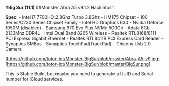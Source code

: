 #**Big Sur (11.1)**
##Monster Abra A5 v9.1.2 Hackintosh

**Spec**:
          - Intel i7 7700HQ 2.8Ghz Turbo 3.8Ghz
          - HM175 Chipset
          - 100 Series/C230 Series Chipset Family
          - Intel HD Graphics 630
          - Nvidia Geforce 1050M (disabled)
          - Samsung 970 Evo Plus NVMe 500Gb
          - Adata 8Gb 2133Mhz DDR4L
          - Intel Dual Band 8265 Wireless
          - Realtek RTL8168/8111 PCI Express Gigabit Ethernet
          - Realtek RTL8411B PCI Express Card Reader
          - Synaptics SMBus
          - Synaptics TouchPad(TrackPad)
          - Chicony Usb 2.0 Camera
          
[https://github.com/totor-iot/Monster-BigSur/blob/master/Abra-A5-v9.jpg]
[https://github.com/totor-iot/Monster-BigSur/blob/master/BigSur.png]

This is Stable Build, but maybe you need to generate a UUID and Serial number for iCloud services.
